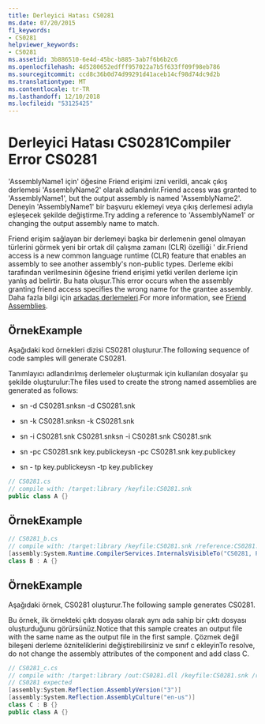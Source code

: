 ```yaml
---
title: Derleyici Hatası CS0281
ms.date: 07/20/2015
f1_keywords:
- CS0281
helpviewer_keywords:
- CS0281
ms.assetid: 3b886510-6e4d-45bc-b885-3ab7f6b6b2c6
ms.openlocfilehash: 4d5280652edfff957022a7b5f633ff09f98eb786
ms.sourcegitcommit: ccd8c36b0d74d99291d41aceb14cf98d74dc9d2b
ms.translationtype: MT
ms.contentlocale: tr-TR
ms.lasthandoff: 12/10/2018
ms.locfileid: "53125425"
---
```

# <a name="compiler-error-cs0281"></a><span data-ttu-id="246f8-102">Derleyici Hatası CS0281</span><span class="sxs-lookup"><span data-stu-id="246f8-102">Compiler Error CS0281</span></span>
<span data-ttu-id="246f8-103">'AssemblyName1 için' öğesine Friend erişimi izni verildi, ancak çıkış derlemesi 'AssemblyName2' olarak adlandırılır.</span><span class="sxs-lookup"><span data-stu-id="246f8-103">Friend access was granted to 'AssemblyName1', but the output assembly is named 'AssemblyName2'.</span></span> <span data-ttu-id="246f8-104">Deneyin 'AssemblyName1' bir başvuru eklemeyi veya çıkış derlemesi adıyla eşleşecek şekilde değiştirme.</span><span class="sxs-lookup"><span data-stu-id="246f8-104">Try adding a reference to 'AssemblyName1' or changing the output assembly name to match.</span></span>  
  
 <span data-ttu-id="246f8-105">Friend erişim sağlayan bir derlemeyi başka bir derlemenin genel olmayan türlerini görmek yeni bir ortak dil çalışma zamanı (CLR) özelliği ' dir.</span><span class="sxs-lookup"><span data-stu-id="246f8-105">Friend access is a new common language runtime (CLR) feature that enables an assembly to see another assembly's non-public types.</span></span> <span data-ttu-id="246f8-106">Derleme ekibi tarafından verilmesinin öğesine friend erişimi yetki verilen derleme için yanlış ad belirtir. Bu hata oluşur.</span><span class="sxs-lookup"><span data-stu-id="246f8-106">This error occurs when the assembly granting friend access specifies the wrong name for the grantee assembly.</span></span> <span data-ttu-id="246f8-107">Daha fazla bilgi için [arkadaş derlemeleri](../programming-guide/concepts/assemblies-gac/friend-assemblies.md).</span><span class="sxs-lookup"><span data-stu-id="246f8-107">For more information, see [Friend Assemblies](../programming-guide/concepts/assemblies-gac/friend-assemblies.md).</span></span>  
  
## <a name="example"></a><span data-ttu-id="246f8-108">Örnek</span><span class="sxs-lookup"><span data-stu-id="246f8-108">Example</span></span>  
 <span data-ttu-id="246f8-109">Aşağıdaki kod örnekleri dizisi CS0281 oluşturur.</span><span class="sxs-lookup"><span data-stu-id="246f8-109">The following sequence of code samples will generate CS0281.</span></span>  
  
 <span data-ttu-id="246f8-110">Tanımlayıcı adlandırılmış derlemeler oluşturmak için kullanılan dosyalar şu şekilde oluşturulur:</span><span class="sxs-lookup"><span data-stu-id="246f8-110">The files used to create the strong named assemblies are generated as follows:</span></span>  
  
-   <span data-ttu-id="246f8-111">sn -d CS0281.snk</span><span class="sxs-lookup"><span data-stu-id="246f8-111">sn -d CS0281.snk</span></span>  
  
-   <span data-ttu-id="246f8-112">sn -k CS0281.snk</span><span class="sxs-lookup"><span data-stu-id="246f8-112">sn -k CS0281.snk</span></span>  
  
-   <span data-ttu-id="246f8-113">sn -i CS0281.snk CS0281.snk</span><span class="sxs-lookup"><span data-stu-id="246f8-113">sn -i CS0281.snk CS0281.snk</span></span>  
  
-   <span data-ttu-id="246f8-114">sn -pc CS0281.snk key.publickey</span><span class="sxs-lookup"><span data-stu-id="246f8-114">sn -pc CS0281.snk key.publickey</span></span>  
  
-   <span data-ttu-id="246f8-115">sn - tp key.publickey</span><span class="sxs-lookup"><span data-stu-id="246f8-115">sn -tp key.publickey</span></span>  
  
```csharp  
// CS0281.cs  
// compile with: /target:library /keyfile:CS0281.snk  
public class A {}  
```  
  
## <a name="example"></a><span data-ttu-id="246f8-116">Örnek</span><span class="sxs-lookup"><span data-stu-id="246f8-116">Example</span></span>  
  
```csharp  
// CS0281_b.cs  
// compile with: /target:library /keyfile:CS0281.snk /reference:CS0281.dll  
[assembly:System.Runtime.CompilerServices.InternalsVisibleTo("CS0281, PublicKey=00240000048000009400000006020000002400005253413100040000010001004b2d4d56af7c50be2fcbbf97cb880b9e73ad84467a587191fef63aadc118a96cecf9d508cd679c907b6e20f71684300bdc2c0a851019af0c96b29bf8f1339753276041aefd67db46139e6348b3a12f29537b4dc6c2c19829df2c9ed6803f3c63c3b84cfa2728849386aea575c543a5f70fa85793d2946f15f7fe1ccb0c5e8fe0")]  
class B : A {}  
```  
  
## <a name="example"></a><span data-ttu-id="246f8-117">Örnek</span><span class="sxs-lookup"><span data-stu-id="246f8-117">Example</span></span>  
 <span data-ttu-id="246f8-118">Aşağıdaki örnek, CS0281 oluşturur.</span><span class="sxs-lookup"><span data-stu-id="246f8-118">The following sample generates CS0281.</span></span>  
  
 <span data-ttu-id="246f8-119">Bu örnek, ilk örnekteki çıktı dosyası olarak aynı ada sahip bir çıktı dosyası oluşturduğunu görürsünüz.</span><span class="sxs-lookup"><span data-stu-id="246f8-119">Notice that this sample creates an output file with the same name as the output file in the first sample.</span></span> <span data-ttu-id="246f8-120">Çözmek değil bileşeni derleme özniteliklerini değiştirebilirsiniz ve sınıf c ekleyin</span><span class="sxs-lookup"><span data-stu-id="246f8-120">To resolve, do not change the assembly attributes of the component and add class C.</span></span>  
  
```csharp  
// CS0281_c.cs  
// compile with: /target:library /out:CS0281.dll /keyfile:CS0281.snk /reference:CS0281_b.dll  
// CS0281 expected  
[assembly:System.Reflection.AssemblyVersion("3")]  
[assembly:System.Reflection.AssemblyCulture("en-us")]  
class C : B {}  
public class A {}  
```
